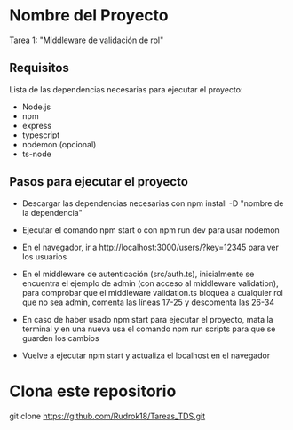 # Nombre del Proyecto

Tarea 1: "Middleware de validación de rol"

## Requisitos

Lista de las dependencias necesarias para ejecutar el proyecto:

- Node.js
- npm
- express
- typescript
- nodemon (opcional)
- ts-node

## Pasos para ejecutar el proyecto

- Descargar las dependencias necesarias con npm install -D "nombre de la dependencia"

- Ejecutar el comando npm start o con npm run dev para usar nodemon

- En el navegador, ir a http://localhost:3000/users/?key=12345 para ver los usuarios

- En el middleware de autenticación (src/auth.ts), inicialmente se encuentra el ejemplo de admin (con acceso al middleware validation), para comprobar que el middleware validation.ts bloquea a cualquier rol que no sea admin, comenta las líneas 17-25 y descomenta las 26-34

- En caso de haber usado npm start para ejecutar el proyecto, mata la terminal y en una nueva usa el comando npm run scripts para que se guarden los cambios

- Vuelve a ejecutar npm start y actualiza el localhost en el navegador

# Clona este repositorio
git clone https://github.com/Rudrok18/Tareas_TDS.git